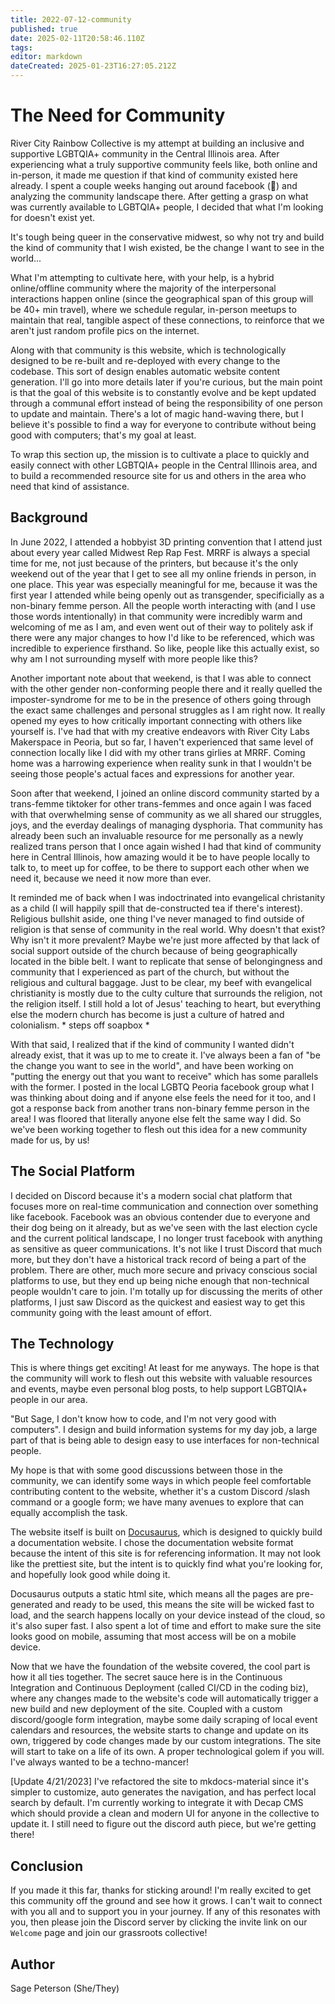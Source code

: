```yaml
---
title: 2022-07-12-community
published: true
date: 2025-02-11T20:58:46.110Z
tags: 
editor: markdown
dateCreated: 2025-01-23T16:27:05.212Z
---
```


# The Need for Community
River City Rainbow Collective is my attempt at building an inclusive and supportive LGBTQIA+ community in the Central Illinois area. After experiencing what a truly supportive community feels like, both online and in-person, it made me question if that kind of community existed here already. I spent a couple weeks hanging out around facebook (🤢) and analyzing the community landscape there. After getting a grasp on what was currently available to LGBTQIA+ people, I decided that what I'm looking for doesn't exist yet.
 
It's tough being queer in the conservative midwest, so why not try and build the kind of community that I wish existed, be the change I want to see in the world...
 
What I'm attempting to cultivate here, with your help, is a hybrid online/offline community where the majority of the interpersonal interactions happen online (since the geographical span of this group will be 40+ min travel), where we schedule regular, in-person meetups to maintain that real, tangible aspect of these connections, to reinforce that we aren't just random profile pics on the internet.
 
Along with that community is this website, which is technologically designed to be re-built and re-deployed with every change to the codebase. This sort of design enables automatic website content generation. I'll go into more details later if you're curious, but the main point is that the goal of this website is to constantly evolve and be kept updated through a communal effort instead of being the responsibility of one person to update and maintain. There's a lot of magic hand-waving there, but I believe it's possible to find a way for everyone to contribute without being good with computers; that's my goal at least.
 
To wrap this section up, the mission is to cultivate a place to quickly and easily connect with other LGBTQIA+ people in the Central Illinois area, and to build a recommended resource site for us and others in the area who need that kind of assistance.
 
## Background
 
In June 2022, I attended a hobbyist 3D printing convention that I attend just about every year called Midwest Rep Rap Fest. MRRF is always a special time for me, not just because of the printers, but because it's the only weekend out of the year that I get to see all my online friends in person, in one place. This year was especially meaningful for me, because it was the first year I attended while being openly out as transgender, specificially as a non-binary femme person. All the people worth interacting with (and I use those words intentionally) in that community were incredibly warm and welcoming of me as I am, and even went out of their way to politely ask if there were any major changes to how I'd like to be referenced, which was incredible to experience firsthand. So like, people like this actually exist, so why am I not surrounding myself with more people like this?
 
Another important note about that weekend, is that I was able to connect with the other gender non-conforming people there and it really quelled the imposter-syndrome for me to be in the presence of others going through the exact same challenges and personal struggles as I am right now. It really opened my eyes to how critically important connecting with others like yourself is. I've had that with my creative endeavors with River City Labs Makerspace in Peoria, but so far, I haven't experienced that same level of connection locally like I did with my other trans girlies at MRRF. Coming home was a harrowing experience when reality sunk in that I wouldn't be seeing those people's actual faces and expressions for another year.
 
Soon after that weekend, I joined an online discord community started by a trans-femme tiktoker for other trans-femmes and once again I was faced with that overwhelming sense of community as we all shared our struggles, joys, and the everday dealings of managing dysphoria. That community has already been such an invaluable resource for me personally as a newly realized trans person that I once again wished I had that kind of community here in Central Illinois, how amazing would it be to have people locally to talk to, to meet up for coffee, to be there to support each other when we need it, because we need it now more than ever.
 
It reminded me of back when I was indoctrinated into evangelical christanity as a child (I will happily spill that de-constructed tea if there's interest). Religious bullshit aside, one thing I've never managed to find outside of religion is that sense of community in the real world. Why doesn't that exist? Why isn't it more prevalent? Maybe we're just more affected by that lack of social support outside of the church because of being geographically located in the bible belt. I want to replicate that sense of belongingness and community that I experienced as part of the church, but without the religious and cultural baggage. Just to be clear, my beef with evangelical christianity is mostly due to the culty culture that surrounds the religion, not the religion itself. I still hold a lot of Jesus' teaching to heart, but everything else the modern church has become is just a culture of hatred and colonialism. * steps off soapbox *
 
With that said, I realized that if the kind of community I wanted didn't already exist, that it was up to me to create it. I've always been a fan of "be the change you want to see in the world", and have been working on "putting the energy out that you want to receive" which has some parallels with the former. I posted in the local LGBTQ Peoria facebook group what I was thinking about doing and if anyone else feels the need for it too, and I got a response back from another trans non-binary femme person in the area! I was floored that literally anyone else felt the same way I did. So we've been working together to flesh out this idea for a new community made for us, by us!
 
## The Social Platform
 
I decided on Discord because it's a modern social chat platform that focuses more on real-time communication and connection over something like facebook. Facebook was an obvious contender due to everyone and their dog being on it already, but as we've seen with the last election cycle and the current political landscape, I no longer trust facebook with anything as sensitive as queer communications. It's not like I trust Discord that much more, but they don't have a historical track record of being a part of the problem. There are other, much more secure and privacy conscious social platforms to use, but they end up being niche enough that non-technical people wouldn't care to join. I'm totally up for discussing the merits of other platforms, I just saw Discord as the quickest and easiest way to get this community going with the least amount of effort.
 
## The Technology
 
This is where things get exciting! At least for me anyways. The hope is that the community will work to flesh out this website with valuable resources and events, maybe even personal blog posts, to help support LGBTQIA+ people in our area.
 
"But Sage, I don't know how to code, and I'm not very good with computers". I design and build information systems for my day job, a large part of that is being able to design easy to use interfaces for non-technical people.
 
My hope is that with some good discussions between those in the community, we can identify some ways in which people feel comfortable contributing content to the website, whether it's a custom Discord /slash command or a google form; we have many avenues to explore that can equally accomplish the task.
 
The website itself is built on [Docusaurus](https://docusaurus.io/), which is designed to quickly build a documentation website. I chose the documentation website format because the intent of this site is for referencing information. It may not look like the prettiest site, but the intent is to quickly find what you're looking for, and hopefully look good while doing it.
 
Docusaurus outputs a static html site, which means all the pages are pre-generated and ready to be used, this means the site will be wicked fast to load, and the search happens locally on your device instead of the cloud, so it's also super fast. I also spent a lot of time and effort to make sure the site looks good on mobile, assuming that most access will be on a mobile device.
 
Now that we have the foundation of the website covered, the cool part is how it all ties together. The secret sauce here is in the Continuous Integration and Continuous Deployment (called CI/CD in the coding biz), where any changes made to the website's code will automatically trigger a new build and new deployment of the site. Coupled with a custom discord/google form integration, maybe some daily scraping of local event calendars and resources, the website starts to change and update on its own, triggered by code changes made by our custom integrations. The site will start to take on a life of its own. A proper technological golem if you will. I've always wanted to be a techno-mancer!

[Update 4/21/2023]
I've refactored the site to mkdocs-material since it's simpler to customize, auto generates the navigation, and has perfect local search by default. I'm currently working to integrate it with Decap CMS which should provide a clean and modern UI for anyone in the collective to update it. I still need to figure out the discord auth piece, but we're getting there!
 
## Conclusion
 
If you made it this far, thanks for sticking around! I'm really excited to get this community off the ground and see how it grows. I can't wait to connect with you all and to support you in your journey. If any of this resonates with you, then please join the Discord server by clicking the invite link on our `Welcome` page and join our grassroots collective!

## Author
Sage Peterson (She/They)
